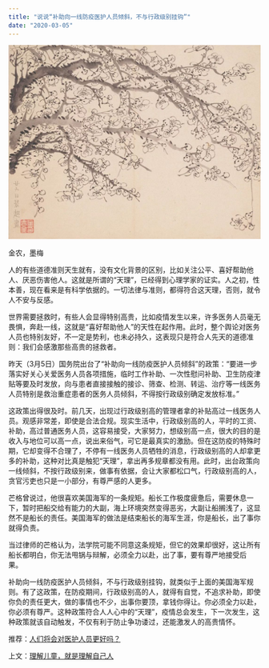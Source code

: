 ```yaml
---
title: "说说“补助向一线防疫医护人员倾斜，不与行政级别挂钩”"
date: "2020-03-05"
---
```


  

![连岳文章](images/连岳文章picture-7.jpg)

金农，墨梅  

  

人的有些道德准则天生就有，没有文化背景的区别，比如关注公平、喜好帮助他人、厌恶伤害他人。这就是所谓的“天理”，已经得到心理学家的证实。人之初，性本善，现在看来是有科学依据的。一切法律与准则，都得符合这天理，否则，就令人不安与反感。  

  

世界需要拯救时，有些人会显得特别高贵，比如疫情发生以来，许多医务人员毫无畏惧，奔赴一线，这就是“喜好帮助他人”的天性在起作用。此时，整个舆论对医务人员也特别友好，不一定是势利，也未必持久，这表现只是符合人先天的道德准则：我们会感激那些高贵的拯救者。

  

昨天（3月5日）国务院出台了“补助向一线防疫医护人员倾斜”的政策：“要进一步落实好关心关爱医务人员各项措施，临时工作补助、一次性慰问补助、卫生防疫津贴等要及时发放，向与患者直接接触的接诊、筛查、检测、转运、治疗等一线医务人员特别是救治重症患者的医务人员倾斜，不得按行政级别确定发放标准。”

  

这政策出得很及时。前几天，出现过行政级别高的管理者拿的补贴高过一线医务人员。观感非常差，即使是合法合规。现实生活中，行政级别高的人，平时的工资、补助，高过普通医务人员，这容易接受，大家努力，想级别高一点，很大的目的是收入与地位可以高一点，说出来俗气，可它是最真实的激励。但在这防疫的特殊时期，它却变得不合理了，不停有一线医务人员牺牲的消息，行政级别高的人却拿更多的补助，这种对比真是触犯“天理”，拿出再多规章都没有用。此时，出台政策向一线倾斜，不按行政级别来，做事有依据，会让大家都松口气，行政级别高的人，贪官污吏也只是一小部分，有尊严感的人更多。

  

芒格曾说过，他很喜欢美国海军的一条规矩。船长工作极度疲惫后，需要休息一下，暂时把船交给有能力的大副，海上环境突然变得恶劣，大副让船搁浅了，这显然不是船长的责任。美国海军的做法是结束船长的海军生涯，你是船长，出了事你就得负责。

  

当过律师的芒格认为，法学院可能不同意这条规矩，但它的效果却很好，这让所有船长都明白，你无法甩锅与辩解，必须全力以赴，出了事，要有尊严地接受后果。 

  

补助向一线防疫医护人员倾斜，不与行政级别挂钩，就类似于上面的美国海军规则。有了这政策，在防疫期间，行政级别高的人，就得有自觉，不追求补助，即使你负的责任更大，做的事情也不少，出事你要顶，拿钱你得让。你必须全力以赴，你必须有尊严。这种政策符合人人心中的“天理”，疫情总会发生，下一次发生，这种政策就该自动触发，不仅有利于防止争功诿过，还能激发人的高贵情怀。

  

推荐：[人们将会对医护人员更好吗？](http://mp.weixin.qq.com/s?__biz=MjM5NDU0Mjk2MQ==&mid=2651637454&idx=1&sn=28d4749193059084946302f25b632ace&chksm=bd7e42d08a09cbc6f1d63ebe1f0cafe9d09287557419cd80f4facaa6f7859f544b33e3da23cb&scene=21#wechat_redirect)  

上文：[理解儿童，就是理解自己](http://mp.weixin.qq.com/s?__biz=MjM5NDU0Mjk2MQ==&mid=2651637685&idx=1&sn=1bf899226075e34f3e73109eeb3d8fd8&chksm=bd7e43ab8a09cabdcfc4331bd8af31fb962b14a8e7c9ee6bfca349a439f3f39f33b85c88ed82&scene=21#wechat_redirect)[人](http://mp.weixin.qq.com/s?__biz=MjM5NDU0Mjk2MQ==&mid=2651637454&idx=1&sn=28d4749193059084946302f25b632ace&chksm=bd7e42d08a09cbc6f1d63ebe1f0cafe9d09287557419cd80f4facaa6f7859f544b33e3da23cb&scene=21#wechat_redirect)
